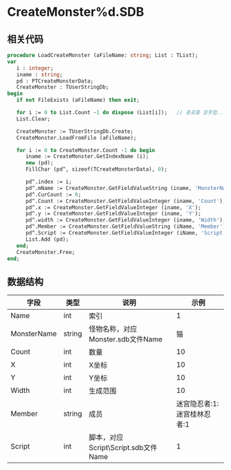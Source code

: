 # CreateMonster%d.SDB

## 相关代码

```pascal
procedure LoadCreateMonster (aFileName: string; List : TList);
var
   i : integer;
   iname : string;
   pd : PTCreateMonsterData;
   CreateMonster : TUserStringDb;
begin
   if not FileExists (aFileName) then exit;

   for i := 0 to List.Count -1 do dispose (List[i]);   // 종료를 잘못함...
   List.Clear;

   CreateMonster := TUserStringDb.Create;
   CreateMonster.LoadFromFile (aFileName);

   for i := 0 to CreateMonster.Count -1 do begin
      iname := CreateMonster.GetIndexName (i);
      new (pd);
      FillChar (pd^, sizeof(TCreateMonsterData), 0);

      pd^.index := i;
      pd^.mName := CreateMonster.GetFieldValueString (iname, 'MonsterName');
      pd^.CurCount := 0;
      pd^.Count := CreateMonster.GetFieldValueInteger (iname, 'Count');
      pd^.x := CreateMonster.GetFieldValueInteger (iname, 'X');
      pd^.y := CreateMonster.GetFieldValueInteger (iname, 'Y');
      pd^.width := CreateMonster.GetFieldValueInteger (iname, 'Width');
      pd^.Member := CreateMonster.GetFieldValueString (iName, 'Member');
      pd^.Script := CreateMonster.GetFieldValueInteger (iName, 'Script');
      List.Add (pd);
   end;
   CreateMonster.Free;
end;
```

## 数据结构

字段|类型|说明|示例
---|---|---|---
Name|int|索引|1
MonsterName|string|怪物名称，对应Monster.sdb文件Name|猫
Count|int|数量|10
X|int|X坐标|10
Y|int|Y坐标|10
Width|int|生成范围|10
Member|string|成员|迷宫隐忍者:1:迷宫桂林忍者:1
Script|int|脚本，对应Script\Script.sdb文件Name|1